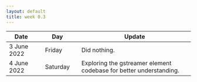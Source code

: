 ```yaml
---
layout: default
title: week 0.3
---
```


|Date        ||Day          ||Update
| -----------|-|------------|-|-------------|
3 June 2022  ||Friday       || Did nothing. 
4 June 2022  ||Saturday     || Exploring the gstreamer element codebase for better understanding. 